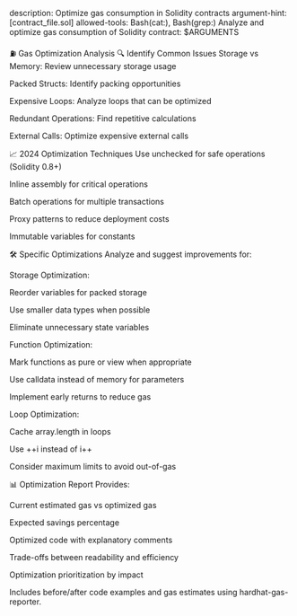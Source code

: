 description: Optimize gas consumption in Solidity contracts
argument-hint: [contract_file.sol]
allowed-tools: Bash(cat:), Bash(grep:)
Analyze and optimize gas consumption of Solidity contract: $ARGUMENTS

⛽ Gas Optimization Analysis
🔍 Identify Common Issues
Storage vs Memory: Review unnecessary storage usage

Packed Structs: Identify packing opportunities

Expensive Loops: Analyze loops that can be optimized

Redundant Operations: Find repetitive calculations

External Calls: Optimize expensive external calls

📈 2024 Optimization Techniques
Use unchecked for safe operations (Solidity 0.8+)

Inline assembly for critical operations

Batch operations for multiple transactions

Proxy patterns to reduce deployment costs

Immutable variables for constants

🛠️ Specific Optimizations
Analyze and suggest improvements for:

Storage Optimization:

Reorder variables for packed storage

Use smaller data types when possible

Eliminate unnecessary state variables

Function Optimization:

Mark functions as pure or view when appropriate

Use calldata instead of memory for parameters

Implement early returns to reduce gas

Loop Optimization:

Cache array.length in loops

Use ++i instead of i++

Consider maximum limits to avoid out-of-gas

📊 Optimization Report
Provides:

Current estimated gas vs optimized gas

Expected savings percentage

Optimized code with explanatory comments

Trade-offs between readability and efficiency

Optimization prioritization by impact

Includes before/after code examples and gas estimates using hardhat-gas-reporter.

